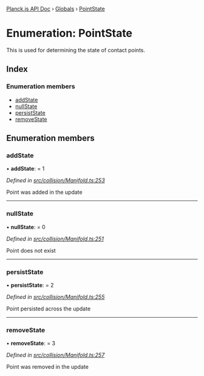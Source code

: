 [Planck.js API Doc](../README.md) › [Globals](../globals.md) › [PointState](pointstate.md)

# Enumeration: PointState

This is used for determining the state of contact points.

## Index

### Enumeration members

* [addState](pointstate.md#addstate)
* [nullState](pointstate.md#nullstate)
* [persistState](pointstate.md#persiststate)
* [removeState](pointstate.md#removestate)

## Enumeration members

###  addState

• **addState**: = 1

*Defined in [src/collision/Manifold.ts:253](https://github.com/shakiba/planck.js/blob/6a5d3be/src/collision/Manifold.ts#L253)*

Point was added in the update

___

###  nullState

• **nullState**: = 0

*Defined in [src/collision/Manifold.ts:251](https://github.com/shakiba/planck.js/blob/6a5d3be/src/collision/Manifold.ts#L251)*

Point does not exist

___

###  persistState

• **persistState**: = 2

*Defined in [src/collision/Manifold.ts:255](https://github.com/shakiba/planck.js/blob/6a5d3be/src/collision/Manifold.ts#L255)*

Point persisted across the update

___

###  removeState

• **removeState**: = 3

*Defined in [src/collision/Manifold.ts:257](https://github.com/shakiba/planck.js/blob/6a5d3be/src/collision/Manifold.ts#L257)*

Point was removed in the update
